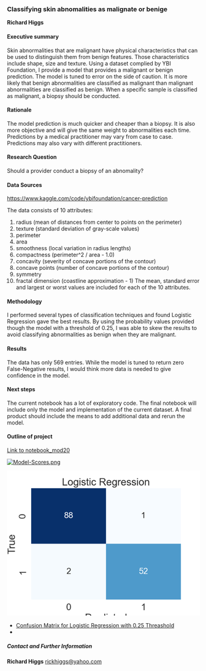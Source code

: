 ### Classifying skin abnomalities as malignate or benige

**Richard Higgs**

#### Executive summary
Skin abnormalities that are malignant have physical characteristics that can be used to distinguish them from benign features.  Those characteristics include shape, size and texture.  Using a dataset complied by YBI Foundation, I provide a model that provides a malignant or benign prediction.  The model is tuned to error on the side of caution.  It is more likely that benign abnormalities are classified as malignant than malignant abnormalities are classified as benign.  When a specific sample is classified as malignant, a biopsy should be conducted. 

#### Rationale
The model prediction is much quicker and cheaper than a biopsy.  It is also more objective and will give the same weight to abnormalities each time.  Predictions by a medical practitioner may vary from case to case.  Predictions may also vary with different practitioners.

#### Research Question
Should a provider conduct a biopsy of an abnomality?

#### Data Sources
https://www.kaggle.com/code/ybifoundation/cancer-prediction

The data consists of 10 attributes:
1.	radius (mean of distances from center to points on the perimeter)
2.	texture (standard deviation of gray-scale values)
3.	perimeter
4.	area
5.	smoothness (local variation in radius lengths)
6.	compactness (perimeter^2 / area - 1.0)
7.	concavity (severity of concave portions of the contour)
8.	concave points (number of concave portions of the contour)
9.	symmetry
10.	fractal dimension (coastline approximation - 1)
The mean, standard error and largest or worst values are included for each of the 10 attributes.


#### Methodology
I performed several types of classification techniques and found Logistic Regression gave the best results.  By using the probability values provided though the model with a threshold of 0.25, I was able to skew the results to avoid classifying abnormalities as benign when they are malignant.

#### Results
The data has only 569 entries.  While the model is tuned to return zero False-Negative results, I would think more data is needed to give confidence in the model.

#### Next steps
The current notebook has a lot of exploratory code.  The final notebook will include only the model and implementation of the current dataset.  A final product should include the means to add additional data and rerun the model.

#### Outline of project

[Link to notebook_mod20](https://github.com/rickhiggs/Capstone_Mod20/blob/main/CapstoneExplore02.ipynb)

[![Model-Scores.png](https://i.postimg.cc/tJKbRcwv/Model-Scores.png)](https://postimg.cc/30FVntK2)

[![LogReg.png](https://github.com/rickhiggs/Capstone_Mod20/blob/main/images/LogReg.png)](https://github.com/rickhiggs/Capstone_Mod20/blob/main/images)
- [Confusion Matrix for Logistic Regression with 0.25 Threashold](https://github.com/rickhiggs/Capstone_Mod20/blob/main/images/LogRegWithThresh.png)
- 
##### Contact and Further Information
**Richard Higgs**
rickhiggs@yahoo.com
